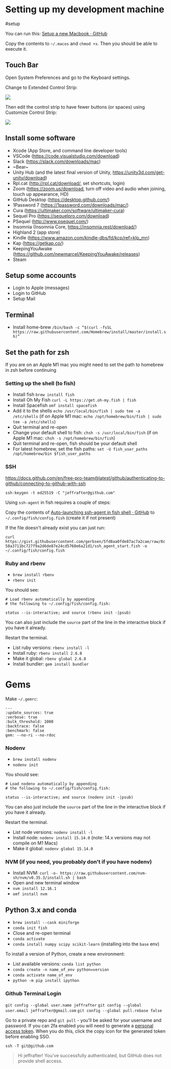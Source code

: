 # Setting up my  development machine
#setup

You can run this: [Setup a new Macbook · GitHub](https://gist.github.com/jeffrafter/71d994acb35529744e62772704e8fa4e)

Copy the contents to `~/.macos` and `chmod +x`. Then you should be able to execute it.

## Touch Bar
Open System Preferences and go to the Keyboard settings.

Change to Extended Control Strip:

![](https://rpl.cat/uploads/OkTVCBr6S8jzGd_jwjJOF3lSFOvLiaqgpGGzBxpEJ3A/public.png)

Then edit the control strip to have fewer buttons (or spaces) using Customize Control Strip:

![](https://rpl.cat/uploads/4m5n263YIHqjtkDw8bu5cBHukenHdxZbTOItIq1K9b4/public.png)

## Install some software 
* Xcode (App Store, and command line developer tools)
* VSCode (https://code.visualstudio.com/download)
* Slack (https://slack.com/downloads/mac)
* ~Bear~
* Unity Hub (and the latest final version of Unity, https://unity3d.com/get-unity/download)
* Rpl.cat (http://rpl.cat/download/, set shortcuts,  login)
* Zoom (https://zoom.us/download, turn off video and audio when joining, touch up appearance, HD)
* GitHub Desktop (https://desktop.github.com/)
* 1Password 7 (https://1password.com/downloads/mac/)
* Cura (https://ultimaker.com/software/ultimaker-cura)
* Sequel Pro (https://sequelpro.com/download)
* PSequel (http://www.psequel.com/)
* Insomnia (Insomnia Core, https://insomnia.rest/download/)
* Highland 2 (app store)
* Kindle (https://www.amazon.com/kindle-dbs/fd/kcp/ref=klp_mn)
* Kap (https://getkap.co/)
* KeepingYouAwake (https://github.com/newmarcel/KeepingYouAwake/releases)
* Steam

## Setup some accounts
* Login to Apple (messages)
* Login to GitHub
* Setup Mail

## Terminal
* Install home-brew `/bin/bash -c “$(curl -fsSL https://raw.githubusercontent.com/Homebrew/install/master/install.sh)”`

## Set the path for zsh

If you are on an Apple M1 mac you might need to set the path to homebrew in zsh before continuing

### Setting up the shell (to fish)

* Install fish `brew install fish`
* Install Oh My Fish `curl -L https://get.oh-my.fish | fish`
* Install Spacefish `omf install spacefish`
* Add it to the shells `echo /usr/local/bin/fish | sudo tee -a /etc/shells` (if on Apple M1 mac: `echo /opt/homebrew/bin/fish | sudo tee -a /etc/shells`)
* Quit terminal and re-open
* Change your default shell to fish: `chsh -s /usr/local/bin/fish` (if on Apple M1 mac: `chsh -s /opt/homebrew/bin/fish`)
* Quit terminal and re-open, fish should be your default shell
* For latest homebrew, set the fish paths: `set -U fish_user_paths /opt/homebrew/bin $fish_user_paths`

### SSH

https://docs.github.com/en/free-pro-team@latest/github/authenticating-to-github/connecting-to-github-with-ssh

`ssh-keygen -t ed25519 -C "jeffrafter@github.com"`

Using `ssh-agent` in fish requires a couple of steps:

Copy the contents of [Auto-launching ssh-agent in fish shell · GitHub](https://gist.github.com/gerbsen/5fd8aa0fde87ac7a2cae) to  `~/.config/fish/config.fish` (create it if not present)

If the file doesn't already exist you can just run:

`curl https://gist.githubusercontent.com/gerbsen/5fd8aa0fde87ac7a2cae/raw/8c58a3711bc727f9a2d6de87e24cd5768e6a21d1/ssh_agent_start.fish -o ~/.config/fish/config.fish`

### Ruby and rbenv

* `brew install rbenv`
* `rbenv init`

You should see:

```
# Load rbenv automatically by appending
# the following to ~/.config/fish/config.fish:

status --is-interactive; and source (rbenv init -|psub)
```

You can also just include the `source` part of the line in the interactive block if you have it already.

Restart the terminal.

* List ruby versions: `rbenv install -l`
* Install ruby: `rbenv install 2.6.8`
* Make it global: `rbenv global 2.6.8`
* Install bundler:  `gem install bundler`

# Gems

Make `~/.gemrc`:

```
--- 
:update_sources: true
:verbose: true
:bulk_threshold: 1000
:backtrace: false
:benchmark: false
gem: --no-ri --no-rdoc
```

### Nodenv 

* `brew install nodenv`
* `nodenv init`

You should see:

```
# Load nodenv automatically by appending
# the following to ~/.config/fish/config.fish:

status --is-interactive; and source (nodenv init -|psub)
```

You can also just include the `source` part of the line in the interactive block if you have it already.

Restart the terminal.

* List node versions: `nodenv install -l`
* Install node: `nodenv install 15.14.0` (note: 14.x versions may not compile on M1 Macs)
* Make it global: `nodenv global 15.14.0`

### NVM (if you need, you probably don't if you have nodenv)

* Install NVM: `curl -o- https://raw.githubusercontent.com/nvm-sh/nvm/v0.35.3/install.sh | bash`
* Open  and new terminal window
* `nvm install 12.16.1`
* `omf install nvm`

## Python 3.x and conda

* `brew install --cask miniforge`
* `conda init fish`
* Close and re-open terminal
* `conda activate`
* `conda install numpy scipy scikit-learn` (installing into the `base` env)

To install a version of Python, create a new environment:

* List available versions: `conda list python`
* `conda create -n name_of_env python=version`
* `conda activate name_of_env`
* `python -m pip install ipython`

### Github Terminal Login

`git config --global user.name jeffrafter`
`git config --global user.email jeffrafter@gmail.com`
`git config --global pull.rebase false`

Go to a private repo and `git pull` - you'll be asked for your username and password. If you can 2fa enabled you will need to generate a [personal access token](https://github.com/settings/tokens). When you do this, click the copy icon for the generated token before enabling SSO.

`ssh -T git@github.com`

> Hi jeffrafter! You've successfully authenticated, but GitHub does not provide shell access.

